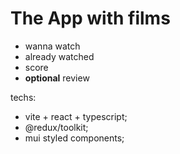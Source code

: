 # The App with films

- wanna watch
- already watched
- score
- **optional** review

techs:

- vite + react + typescript;
- @redux/toolkit;
- mui styled components;
